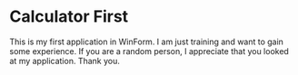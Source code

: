 # Calculator First
This is my first application in WinForm. I am just training and want to gain some experience. 
If you are a random person, I appreciate that you looked at my application.
Thank you.
